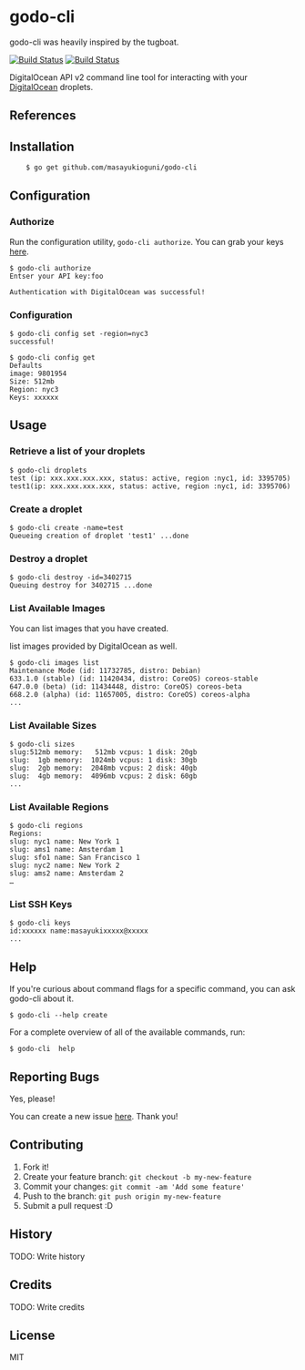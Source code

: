 


# godo-cli

godo-cli was heavily inspired by the tugboat.

[![Build Status](https://drone.io/github.com/masayukioguni/godo-cli/status.png)](https://drone.io/github.com/masayukioguni/godo-cli/latest)
[![Build Status](https://travis-ci.org/masayukioguni/godo-cli.svg?branch=master)](https://travis-ci.org/masayukioguni/godo-cli)

DigitalOcean API v2 command line tool for interacting with your [DigitalOcean](https://www.digitalocean.com/) droplets.

## References


## Installation
```bash
    $ go get github.com/masayukioguni/godo-cli
```

## Configuration

### Authorize
Run the configuration utility, `godo-cli authorize`. You can grab your keys
[here](https://cloud.digitalocean.com/settings/applications).

    $ godo-cli authorize
    Entser your API key:foo
    
    Authentication with DigitalOcean was successful!

### Configuration

    $ godo-cli config set -region=nyc3
    successful!

    $ godo-cli config get 
    Defaults
    image: 9801954
    Size: 512mb
    Region: nyc3
    Keys: xxxxxx


## Usage


### Retrieve a list of your droplets

    $ godo-cli droplets
    test (ip: xxx.xxx.xxx.xxx, status: active, region :nyc1, id: 3395705)
    test1(ip: xxx.xxx.xxx.xxx, status: active, region :nyc1, id: 3395706)

### Create a droplet

    $ godo-cli create -name=test 
    Queueing creation of droplet 'test1' ...done

### Destroy a droplet

    $ godo-cli destroy -id=3402715
    Queuing destroy for 3402715 ...done

### List Available Images

You can list images that you have created.

list images provided by DigitalOcean as well.

    $ godo-cli images list
    Maintenance Mode (id: 11732785, distro: Debian) 
    633.1.0 (stable) (id: 11420434, distro: CoreOS) coreos-stable
    647.0.0 (beta) (id: 11434448, distro: CoreOS) coreos-beta
    668.2.0 (alpha) (id: 11657005, distro: CoreOS) coreos-alpha
    ...

   
### List Available Sizes

    $ godo-cli sizes
    slug:512mb memory:   512mb vcpus: 1 disk: 20gb
    slug:  1gb memory:  1024mb vcpus: 1 disk: 30gb
    slug:  2gb memory:  2048mb vcpus: 2 disk: 40gb
    slug:  4gb memory:  4096mb vcpus: 2 disk: 60gb
    ...

### List Available Regions

    $ godo-cli regions
    Regions:
    slug: nyc1 name: New York 1
    slug: ams1 name: Amsterdam 1
    slug: sfo1 name: San Francisco 1
    slug: nyc2 name: New York 2
    slug: ams2 name: Amsterdam 2
    …

### List SSH Keys

    $ godo-cli keys
    id:xxxxxx name:masayukixxxxx@xxxxx
    ...

## Help

If you're curious about command flags for a specific command, you can
ask godo-cli about it.

    $ godo-cli --help create

For a complete overview of all of the available commands, run:

    $ godo-cli  help

## Reporting Bugs

Yes, please!

You can create a new issue [here](https://github.com/masayukioguni/go-tugboat/issues/new). Thank you!

## Contributing

1. Fork it!
2. Create your feature branch: `git checkout -b my-new-feature`
3. Commit your changes: `git commit -am 'Add some feature'`
4. Push to the branch: `git push origin my-new-feature`
5. Submit a pull request :D

## History

TODO: Write history

## Credits

TODO: Write credits

## License
MIT
